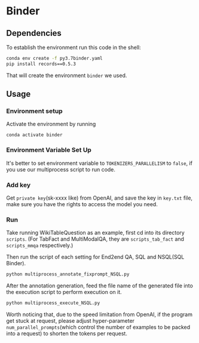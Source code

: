# Binder

## Dependencies
To establish the environment run this code in the shell:
```bash
conda env create -f py3.7binder.yaml
pip install records==0.5.3
```
That will create the environment `binder` we used.


## Usage

### Environment setup
Activate the environment by running
``````shell
conda activate binder
``````

### Environment Variable Set Up
It's better to set environment variable to `TOKENIZERS_PARALLELISM` to `false`, if you use our multiprocess script to run code.

### Add key
Get `private key`(sk-xxxx like) from OpenAI, and save the key in `key.txt` file, make sure you have the rights to access the model you need.

### Run
Take running WikiTableQuestion as an example, first cd into its directory `scripts`. (For TabFact and MultiModalQA, they are `scripts_tab_fact` and `scripts_mmqa` respectively.)

Then run the script of each setting for End2end QA, SQL and NSQL(SQL Binder). 
```bash
python multiprocess_annotate_fixprompt_NSQL.py
```

After the annotation generation, feed the file name of the generated file into the execution script to perform execution on it.
```bash
python multiprocess_execute_NSQL.py
```

Worth noticing that, due to the speed limitation from OpenAI, if the program get stuck at request, please adjust hyper-parameter `num_parallel_prompts`(which control the number of examples to be packed into a request) to shorten the tokens per request.